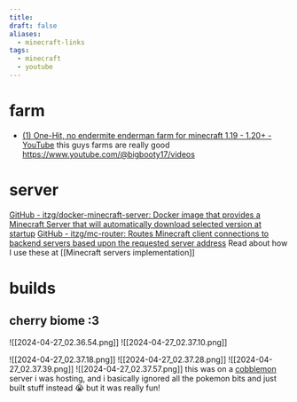 ```yaml
---
title: 
draft: false
aliases:
  - minecraft-links
tags:
  - minecraft
  - youtube
---
```

# farm

- [(1) One-Hit, no endermite enderman farm for minecraft 1.19 - 1.20+ - YouTube](https://www.youtube.com/watch?v=jn8C8uY3fHM)
this guys farms are really good https://www.youtube.com/@bigbooty17/videos

# server
[GitHub - itzg/docker-minecraft-server: Docker image that provides a Minecraft Server that will automatically download selected version at startup](https://github.com/itzg/docker-minecraft-server)
[GitHub - itzg/mc-router: Routes Minecraft client connections to backend servers based upon the requested server address](https://github.com/itzg/mc-router)
Read about how I use these at [[Minecraft servers implementation]]

# builds
## cherry biome :3
![[2024-04-27_02.36.54.png]]
![[2024-04-27_02.37.10.png]]

![[2024-04-27_02.37.18.png]]
![[2024-04-27_02.37.28.png]]
![[2024-04-27_02.37.39.png]]
![[2024-04-27_02.37.57.png]]
this was on a [cobblemon](https://cobblemon.com/en) server i was hosting, and i basically ignored all the pokemon bits and just built stuff instead 😭
but it was really fun!